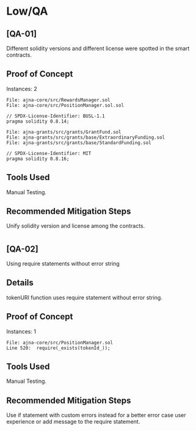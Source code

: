 # Low/QA

## [QA-01]

Different solidity versions and different license were spotted in the smart contracts.

## Proof of Concept

Instances: 2

```solidity
File: ajna-core/src/RewardsManager.sol
File: ajna-core/src/PositionManager.sol.sol

// SPDX-License-Identifier: BUSL-1.1
pragma solidity 0.8.14;
```

```solidity
File: ajna-grants/src/grants/GrantFund.sol
File: ajna-grants/src/grants/base/ExtraordinaryFunding.sol
File: ajna-grants/src/grants/base/StandardFunding.sol

// SPDX-License-Identifier: MIT
pragma solidity 0.8.16;
```

## Tools Used

Manual Testing.

## Recommended Mitigation Steps

Unify solidity version and license among the contracts.

#

## [QA-02]

Using require statements without error string

## Details

tokenURI function uses require statement without error string.

## Proof of Concept

Instances: 1

```solidity
File: ajna-core/src/PositionManager.sol
Line 520:  require(_exists(tokenId_));
```

## Tools Used

Manual Testing.

## Recommended Mitigation Steps

Use if statement with custom errors instead for a better error case user experience or add message to the require statement.
